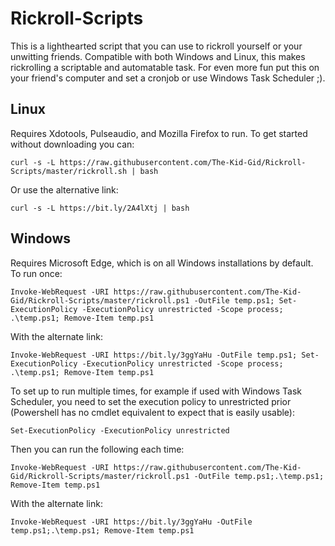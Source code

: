 # Rickroll-Scripts

This is a lighthearted script that you can use to rickroll yourself or your unwitting friends. Compatible with both Windows and Linux, this makes rickrolling a scriptable and automatable task. For even more fun put this on your friend's computer and set a cronjob or use Windows Task Scheduler ;).

## Linux

Requires Xdotools, Pulseaudio, and Mozilla Firefox to run. To get started without downloading you can:

    curl -s -L https://raw.githubusercontent.com/The-Kid-Gid/Rickroll-Scripts/master/rickroll.sh | bash

Or use the alternative link:

    curl -s -L https://bit.ly/2A4lXtj | bash

## Windows

Requires Microsoft Edge, which is on all Windows installations by default.
To run once:

	Invoke-WebRequest -URI https://raw.githubusercontent.com/The-Kid-Gid/Rickroll-Scripts/master/rickroll.ps1 -OutFile temp.ps1; Set-ExecutionPolicy -ExecutionPolicy unrestricted -Scope process; .\temp.ps1; Remove-Item temp.ps1

With the alternate link:

	Invoke-WebRequest -URI https://bit.ly/3ggYaHu -OutFile temp.ps1; Set-ExecutionPolicy -ExecutionPolicy unrestricted -Scope process; .\temp.ps1; Remove-Item temp.ps1

To set up to run multiple times, for example if used with Windows Task Scheduler, you need to set the execution policy to unrestricted prior (Powershell has no cmdlet equivalent to expect that is easily usable):

	Set-ExecutionPolicy -ExecutionPolicy unrestricted

Then you can run the following each time:

	Invoke-WebRequest -URI https://raw.githubusercontent.com/The-Kid-Gid/Rickroll-Scripts/master/rickroll.ps1 -OutFile temp.ps1;.\temp.ps1; Remove-Item temp.ps1

With the alternate link:

	Invoke-WebRequest -URI https://bit.ly/3ggYaHu -OutFile temp.ps1;.\temp.ps1; Remove-Item temp.ps1
